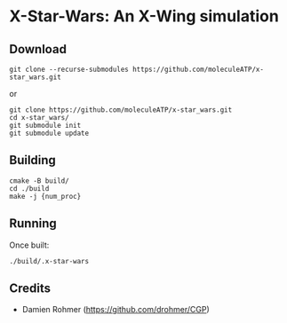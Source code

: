 # X-Star-Wars: An X-Wing simulation

## Download
```
git clone --recurse-submodules https://github.com/moleculeATP/x-star_wars.git
```

or 

```
git clone https://github.com/moleculeATP/x-star_wars.git
cd x-star_wars/
git submodule init
git submodule update
```

## Building
```
cmake -B build/
cd ./build
make -j {num_proc}
```

## Running
Once built:
```
./build/.x-star-wars
```

## Credits
- Damien Rohmer (https://github.com/drohmer/CGP)